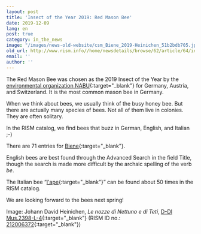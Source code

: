 ```yaml
---
layout: post
title: 'Insect of the Year 2019: Red Mason Bee'
date: 2019-12-09
lang: en
post: true
category: in_the_news
image: "/images/news-old-website/csm_Biene_2019-Heinichen_51b2bdb705.jpg"
old_url: http://www.rism.info//home/newsdetails/browse/62/article/64/insect-of-the-year-2019-red-mason-bee.html
email: ''
author: ''
---
```


The Red Mason Bee was chosen as the 2019 Insect of the Year by the [environmental organization NABU](https://www.nabu.de/news/2018/11/25571.html){:target="_blank"} for Germany, Austria, and Switzerland. It is the most common mason bee in Germany.

When we think about bees, we usually think of the busy honey bee. But there are actually many species of bees. Not all of them live in colonies. They are often solitary.

In the RISM catalog, we find bees that buzz in German, English, and Italian ;-)

There are 71 entries for [Biene](https://opac.rism.info/search?View=rism&q=biene&Language=en){:target="_blank"}.

English bees are best found through the Advanced Search in the field Title, though the search is made more difficult by the archaic spelling of the verb _be_.

The Italian bee “[l'ape](https://opac.rism.info/search?View=rism&q=l'ape&Language=en){:target="_blank"}” can be found about 50 times in the RISM catalog.

We are looking forward to the bees next spring!

Image: Johann David Heinichen, _Le nozze di Nettuno e di Teti_, [D-Dl Mus.2398-L-4](https://digital.slub-dresden.de/werkansicht/dlf/126042/){:target="_blank"} (RISM ID no.: [212006372](https://opac.rism.info/search?id=212006372&View=rism&Language=en){:target="_blank"})


